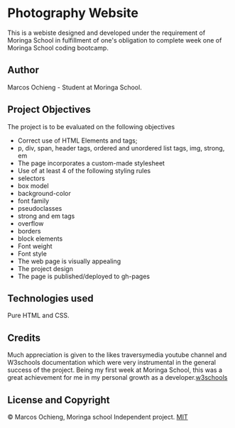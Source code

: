# Photography Website

This is a webiste designed and developed under the requirement of Moringa School in fulfillment of one's obligation to complete week one of Moringa School coding bootcamp. 

## Author
Marcos Ochieng - Student at Moringa School.

## Project Objectives
The project is to be evaluated on the following objectives
* Correct use of HTML Elements and tags;
* p, div, span, header tags, ordered and unordered list tags, img, strong, em
* The page incorporates a custom-made stylesheet 
* Use of at least 4 of the following styling rules
* selectors
* box model
* background-color
* font family
* pseudoclasses
* strong and em tags
* overflow
* borders
* block elements
* Font weight 
* Font style
* The web page is visually appealing
* The project design
* The page is published/deployed to gh-pages

## Technologies used
Pure HTML and CSS.


## Credits
Much appreciation is given to the likes traversymedia youtube channel and W3schools documentation which were very instrumental in the general success of the project. Being my first week at Moringa School, this was a great achievement for me in my personal growth as a developer.[w3schools](https://www.w3schools.com/)
## License and Copyright
© Marcos Ochieng, Moringa school Independent project. [MIT](https://choosealicense.com/licenses/mit/)


